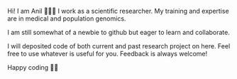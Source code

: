 Hi! I am Anil 🙋🏾‍♂️ I work as a scientific researcher. My training and expertise are in medical and population genomics.

I am still somewhat of a newbie to github but eager to learn and collaborate.

I will deposited code of both current and past research project on here.
Feel free to use whatever is useful for you. Feedback is always welcome!

Happy coding 🤘🏾
